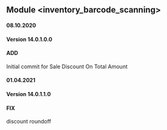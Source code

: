 ## Module <inventory_barcode_scanning>

#### 08.10.2020
#### Version 14.0.1.0.0
#### ADD
Initial commit for Sale Discount On Total Amount

#### 01.04.2021
#### Version 14.0.1.1.0
#### FIX
discount roundoff



